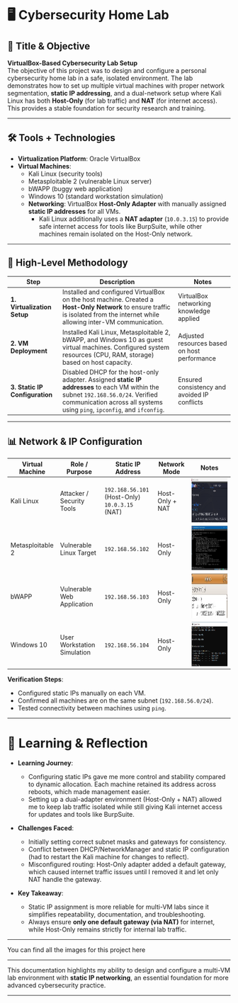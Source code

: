 # 🖥️ Cybersecurity Home Lab  

## 🎯 Title & Objective  
**VirtualBox-Based Cybersecurity Lab Setup**  
The objective of this project was to design and configure a personal cybersecurity home lab in a safe, isolated environment. The lab demonstrates how to set up multiple virtual machines with proper network segmentation, **static IP addressing**, and a dual-network setup where Kali Linux has both **Host-Only** (for lab traffic) and **NAT** (for internet access). This provides a stable foundation for security research and training.  


---

## 🛠️ Tools + Technologies  

- **Virtualization Platform**: Oracle VirtualBox  
- **Virtual Machines**:  
  - Kali Linux (security tools)  
  - Metasploitable 2 (vulnerable Linux server)  
  - bWAPP (buggy web application)  
  - Windows 10 (standard workstation simulation)  
  - **Networking**: VirtualBox **Host-Only Adapter** with manually assigned **static IP addresses** for all VMs.  
     - Kali Linux additionally uses a **NAT adapter** (`10.0.3.15`) to provide safe internet access for tools like BurpSuite, while other machines remain isolated on the Host-Only network.  

---

## 🔎 High-Level Methodology  

| Step | Description | Notes |  
|------|-------------|-------|  
| **1. Virtualization Setup** | Installed and configured VirtualBox on the host machine. Created a **Host-Only Network** to ensure traffic is isolated from the internet while allowing inter-VM communication. | VirtualBox networking knowledge applied |  
| **2. VM Deployment** | Installed Kali Linux, Metasploitable 2, bWAPP, and Windows 10 as guest virtual machines. Configured system resources (CPU, RAM, storage) based on host capacity. | Adjusted resources based on host performance |  
| **3. Static IP Configuration** | Disabled DHCP for the host-only adapter. Assigned **static IP addresses** to each VM within the subnet `192.168.56.0/24`. Verified communication across all systems using `ping`, `ipconfig`, and `ifconfig`. | Ensured consistency and avoided IP conflicts |  

---

## 📊 Network & IP Configuration  

| Virtual Machine  | Role / Purpose              | Static IP Address | Network Mode       | Notes |  
|------------------|-----------------------------|------------------|--------------------|-------|  
| Kali Linux       | Attacker / Security Tools   | `192.168.56.101` (Host-Only) <br> `10.0.3.15` (NAT) | Host-Only + NAT    | <img src="../../assets/images/Kali IP.png" alt="IP address snippet" height="100" /> |  
| Metasploitable 2 | Vulnerable Linux Target     | `192.168.56.102` | Host-Only          | <img src="../../assets/images/metasploit IP.jpg" alt="IP address snippet" height="100" /> |  
| bWAPP            | Vulnerable Web Application  | `192.168.56.103` | Host-Only          | <img src="../../assets/images/bwapp IP.jpg" alt="IP address snippet" height="100" /> |  
| Windows 10       | User Workstation Simulation | `192.168.56.104` | Host-Only          | <img src="../../assets/images/windows IP.png" alt="IP address snippet" height="100" /> |  


**Verification Steps**:  
- Configured static IPs manually on each VM.  
- Confirmed all machines are on the same subnet (`192.168.56.0/24`).  
- Tested connectivity between machines using `ping`.  

---
# 🧠 Learning & Reflection  

- **Learning Journey**:  
  - Configuring static IPs gave me more control and stability compared to dynamic allocation. Each machine retained its address across reboots, which made management easier.  
  - Setting up a dual-adapter environment (Host-Only + NAT) allowed me to keep lab traffic isolated while still giving Kali internet access for updates and tools like BurpSuite.  

- **Challenges Faced**:  
  - Initially setting correct subnet masks and gateways for consistency.  
  - Conflict between DHCP/NetworkManager and static IP configuration (had to restart the Kali machine for changes to reflect).  
  - Misconfigured routing: Host-Only adapter added a default gateway, which caused internet traffic issues until I removed it and let only NAT handle the gateway.  

- **Key Takeaway**:  
  - Static IP assignment is more reliable for multi-VM labs since it simplifies repeatability, documentation, and troubleshooting.  
  - Always ensure **only one default gateway (via NAT)** for internet, while Host-Only remains strictly for internal lab traffic.  

---
You can find all the images for this project here
 
---
This documentation highlights my ability to design and configure a multi-VM lab environment with **static IP networking**, an essential foundation for more advanced cybersecurity practice.  

---
